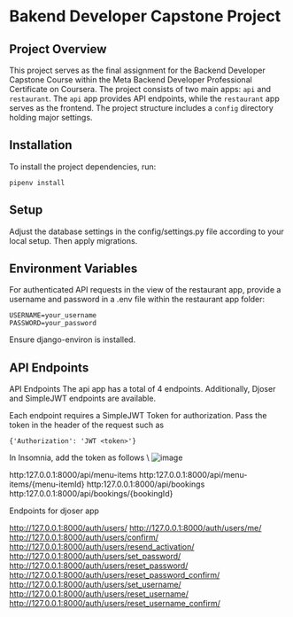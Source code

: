 # Bakend Developer Capstone Project

## Project Overview

This project serves as the final assignment for the Backend Developer Capstone Course within the Meta Backend Developer Professional Certificate on Coursera. The project consists of two main apps: `api` and `restaurant`. The `api` app provides API endpoints, while the `restaurant` app serves as the frontend. The project structure includes a `config` directory holding major settings.

## Installation

To install the project dependencies, run:

```
pipenv install
```

## Setup
Adjust the database settings in the config/settings.py file according to your local setup. Then apply migrations.

## Environment Variables

For authenticated API requests in the view of the restaurant app, provide a username and password in a .env file within the restaurant app folder:

```
USERNAME=your_username
PASSWORD=your_password
```

Ensure django-environ is installed.

## API Endpoints

API Endpoints
The api app has a total of 4 endpoints. Additionally, Djoser and SimpleJWT endpoints are available.

Each endpoint requires a SimpleJWT Token for authorization. Pass the token in the header of the request such as



```{'Authorization': 'JWT <token>'}```

In Insomnia, add the token as follows
\\
![image](https://github.com/theskysinha/Meta-Backend-Capstone-Project/assets/66449020/0a9c86c2-b5bd-4d55-827f-96129354b90f)

http:127.0.0.1:8000/api/menu-items
http:127.0.0.1:8000/api/menu-items/{menu-itemId}
http:127.0.0.1:8000/api/bookings
http:127.0.0.1:8000/api/bookings/{bookingId}

Endpoints for djoser app

http://127.0.0.1:8000/auth/users/
http://127.0.0.1:8000/auth/users/me/
http://127.0.0.1:8000/auth/users/confirm/
http://127.0.0.1:8000/auth/users/resend_activation/
http://127.0.0.1:8000/auth/users/set_password/
http://127.0.0.1:8000/auth/users/reset_password/
http://127.0.0.1:8000/auth/users/reset_password_confirm/
http://127.0.0.1:8000/auth/users/set_username/
http://127.0.0.1:8000/auth/users/reset_username/
http://127.0.0.1:8000/auth/users/reset_username_confirm/
